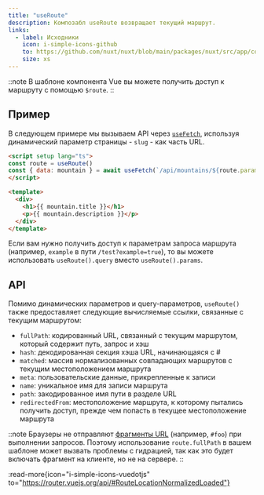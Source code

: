 ```yaml
---
title: "useRoute"
description: Композабл useRoute возвращает текущий маршрут.
links:
  - label: Исходники
    icon: i-simple-icons-github
    to: https://github.com/nuxt/nuxt/blob/main/packages/nuxt/src/app/composables/router.ts
    size: xs
---
```


::note
В шаблоне компонента Vue вы можете получить доступ к маршруту с помощью `$route`.
::

## Пример

В следующем примере мы вызываем API через [`useFetch`](/docs/api/composables/use-fetch), используя динамический параметр страницы - `slug` - как часть URL.

```html [~/pages/[slug\\].vue]
<script setup lang="ts">
const route = useRoute()
const { data: mountain } = await useFetch(`/api/mountains/${route.params.slug}`)
</script>

<template>
  <div>
    <h1>{{ mountain.title }}</h1>
    <p>{{ mountain.description }}</p>
  </div>
</template>
```

Если вам нужно получить доступ к параметрам запроса маршрута (например, `example` в пути `/test?example=true`), то вы можете использовать `useRoute().query` вместо `useRoute().params`.

## API

Помимо динамических параметров и query-параметров, `useRoute()` также предоставляет следующие вычисляемые ссылки, связанные с текущим маршрутом:

- `fullPath`: кодированный URL, связанный с текущим маршрутом, который содержит путь, запрос и хэш
- `hash`: декодированная секция хэша URL, начинающаяся с #
- `matched`: массив нормализованных совпадающих маршрутов с текущим местоположением маршрута
- `meta`: пользовательские данные, прикрепленные к записи
- `name`: уникальное имя для записи маршрута
- `path`: закодированное имя пути в разделе URL
- `redirectedFrom`: местоположение маршрута, к которому пытались получить доступ, прежде чем попасть в текущее местоположение маршрута

::note
Браузеры не отправляют [фрагменты URL](https://url.spec.whatwg.org/#concept-url-fragment) (например, `#foo`) при выполнении запросов. Поэтому использование `route.fullPath` в вашем шаблоне может вызвать проблемы с гидрацией, так как это будет включать фрагмент на клиенте, но не на сервере.
::

:read-more{icon="i-simple-icons-vuedotjs" to="https://router.vuejs.org/api/#RouteLocationNormalizedLoaded"}
